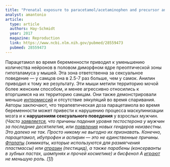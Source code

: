 ```yaml
---
title: "Prenatal exposure to paracetamol/acetaminophen and precursor aniline impairs masculinisation of male brain and behaviour"
analyst: amantonio
article:
  type: article
  authors: Hay-Schmidt
  year: 2017
  magazine: Reproduction
  link: https://www.ncbi.nlm.nih.gov/pubmed/28559473
  pubmed: 28559473
---
```


Парацетамол во время беременности приводил к уменьшению количества нейронов в половом диморфном ядре преоптической зоны гипоталамуса у мышей. Эта зона ответственна за сексуальное поведение — у самцов она в 2.5-7 раз больше, чем у самок. Анилин приводил к тому же результату. Эти мыши метили территорию мочой более женским способом, и менее агрессивно относились к вторгшимся на их территорию самцам. Они также демонстрировали меньше [интромиссий](https://ru.wiktionary.org/wiki/интромиссия) и отсутствие эякуляций во время спаривания.
Авторы заключают, что терапевтическая доза парацетамола во время беременности может привести к нарушению процесса маскулинизации мозга и к **нарушениям сексуального поведения** у взрослых мужчин.
(*Часто [заявляется](https://www.huffingtonpost.com/entry/the-mystery-of-declining-testosterone_us_59fcc5fbe4b0d467d4c224b3), что причины падения уровня тестостерона у мужчин за последние десятилетия, или [появления](https://williamsinstitute.law.ucla.edu/demographics/gender-expression-ca-youth) новых гендеров неизвестны. Это далеко не так. Просто никому не выгодно их признавать. Конечно, парацетамол, ибупрофен и аспирин — это не единственные причины. [Фталаты](https://www.ncbi.nlm.nih.gov/pubmed/25121464) (химикаты, которые используются для размягчения пластмассы) или [атразин](https://www.ncbi.nlm.nih.gov/pmc/articles/PMC2842049) (пестицид), а также парабены (консерванты в зубных пастах, шампунях и прочей косметике) и бисфенол А [играют](https://www.jurology.com/article/S0022-5347(17)78085-8/abstract) не меньшую роль. [[1]](https://www.ncbi.nlm.nih.gov/pubmed/28981654)*)
